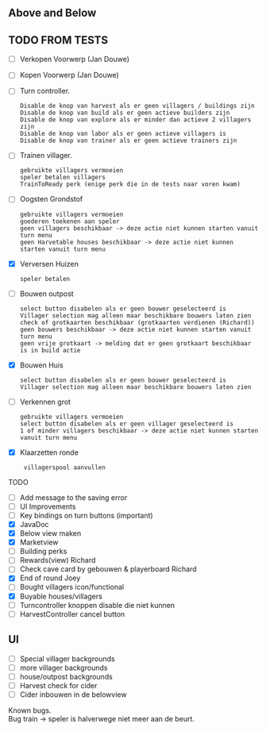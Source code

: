 ## Above and Below  

## TODO FROM TESTS
 - [ ] Verkopen Voorwerp (Jan Douwe)
 - [ ] Kopen Voorwerp (Jan Douwe)
 
 - [ ] Turn controller.  

       Disable de knop van harvest als er geen villagers / buildings zijn
       Disable de knop van build als er geen actieve builders zijn
       Disable de knop van explore als er minder dan actieve 2 villagers zijn
       Disable de knop van labor als er geen actieve villagers is
       Disable de knop van trainer als er geen actieve trainers zijn    
 
 - [ ] Trainen villager.
 
       gebruikte villagers vermoeien
       speler betalen villagers
       TrainToReady perk (enige perk die in de tests naar voren kwam)
 - [ ] Oogsten Grondstof
 
       gebruikte villagers vermoeien
       goederen toekenen aan speler
       geen villagers beschikbaar -> deze actie niet kunnen starten vanuit turn menu
       geen Harvetable houses beschikbaar -> deze actie niet kunnen starten vanuit turn menu 
 - [x] Verversen Huizen
 
       speler betalen
 - [ ] Bouwen outpost
 
       select button disabelen als er geen bouwer geselecteerd is
       Villager selection mag alleen maar beschikbare bouwers laten zien
       check of grotkaarten beschikbaar (grotkaarten verdienen (Richard))
       geen bouwers beschikbaar -> deze actie niet kunnen starten vanuit turn menu
       geen vrije grotkaart -> melding dat er geen grotkaart beschikbaar is in build actie
 - [x] Bouwen Huis
 
       select button disabelen als er geen bouwer geselecteerd is
       Villager selection mag alleen maar beschikbare bouwers laten zien
       
 - [ ] Verkennen grot
       
       gebruikte villagers vermoeien
       select button disabelen als er geen villager geselecteerd is
       1 of minder villagers beschikbaar -> deze actie niet kunnen starten vanuit turn menu
 - [x] Klaarzetten ronde
 
        villagerspool aanvullen

TODO
 - [ ] Add message to the saving error
 - [ ] UI Improvements
 - [ ] Key bindings on turn buttons (important)
 - [x] JavaDoc
 - [x] Below view maken
 - [x] Marketview
 - [ ] Building perks
 - [ ] Rewards(view) Richard
 - [ ] Check cave card by gebouwen & playerboard Richard
 - [x] End of round Joey
 - [ ] Bought villagers icon/functional
 - [x] Buyable houses/villagers
 - [ ] Turncontroller knoppen disable die niet kunnen
 - [ ] HarvestController cancel button

## UI
 - [ ] Special villager backgrounds
 - [ ] more villager backgrounds
 - [ ] house/outpost backgrounds
 - [ ] Harvest check for cider
 - [ ] Cider inbouwen in de belowview

Known bugs.   
Bug train -> speler is halverwege niet meer aan de beurt. 
